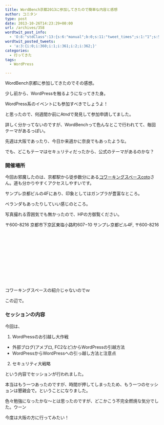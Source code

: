 ```yaml
---
title: WordBench京都2013に参加してきたので簡単な内容と感想
author: コニタン
type: post
date: 2013-10-26T14:23:29+00:00
url: /archives/358
wordtwit_post_info:
  - 'O:8:"stdClass":13:{s:6:"manual";b:0;s:11:"tweet_times";s:1:"1";s:5:"delay";s:1:"0";s:7:"enabled";s:1:"1";s:10:"separation";i:60;s:7:"version";s:3:"3.0";s:14:"tweet_template";b:0;s:6:"status";i:2;s:6:"result";a:0:{}s:13:"tweet_counter";i:4;s:13:"tweet_log_ids";a:3:{i:0;i:360;i:1;i:361;i:2;i:362;}s:9:"hash_tags";a:0:{}s:8:"accounts";a:1:{i:0;s:6:"skd_nw";}}'
wordtwit_posted_tweets:
  - 'a:3:{i:0;i:360;i:1;i:361;i:2;i:362;}'
categories:
  - 行ってきた
tags:
  - WordPress

---
```

WordBench京都に参加してきたのでその感想。

<!--more-->

少し前から、WordPressを触るようになってきた身。
  
WordPress系のイベントにも参加すべきでしょうよ！
  
と思ったので、何週間か前にAtndで発見して参加申請してました。

詳しく分かってないのですが、WordBenchって色んなとこで行われてて、毎回テーマがあるっぽい。
  
先週は大阪であったり、今日か来週かに奈良でもあったような。
  
でも、どこもテーマはセキュリティだったから、公式のテーマがあるのかな？

### 開催場所

今回お邪魔したのは、京都駅から徒歩数分にある<a href="http://cotoworking.com/" target="_blank">コワーキングスペースcoto</a>さん。道も分かりやすくアクセスしやすいです。
  
サンプレ京都ビルの4Fにあり、印象としてはガンプラが豊富なところ。
  
ベランダもあったりしていい感じのところ。
  
写真撮れる雰囲気でも無かったので、HPの方御覧ください。

<div class="simplemap">
  <div class="simplemap-content" data-breakpoint="480" data-lat="" data-lng="" data-zoom="16" data-addr="" data-infowindow="close" data-map-type-control="false" data-map-type-id="ROADMAP" style="width:100%;height:200px;">
    〒600-8216 京都市下京区東塩小路町607−10 サンプレ京都ビル4F, 〒600-8216
  </div>
</div>

コワーキングスペースの紹介じゃないのでｗ
  
この辺で。

### セッションの内容

今回は、

  1. WordPressのお引越し大作戦
  * 外部ブログ(アメブロ, FC2など)からWordPressの引越方法
  * WordPressからWordPressへの引っ越し方法と注意点

  2. セキュリティ大戦略

という内容でセッションが行われました。

本当はもう一つあったのですが、時間が押してしまったため、もう一つのセッションは懇親会で。ということになりました。

色々勉強になったかな〜とは思ったのですが、どこかこう不完全燃焼な気分でした。ウーン

今度は大阪の方に行ってみたい！